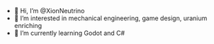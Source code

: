 - 👋 Hi, I’m @XionNeutrino
- 👀 I’m interested in mechanical engineering, game design, uranium enriching
- 🌱 I’m currently learning Godot and C#

<!---
XionNeutrino/XionNeutrino is a ✨ special ✨ repository because its `README.md` (this file) appears on your GitHub profile.
You can click the Preview link to take a look at your changes.
--->

